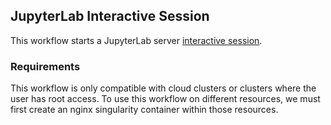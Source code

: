 ## JupyterLab Interactive Session
This workflow starts a JupyterLab server [interactive session](https://github.com/parallelworks/interactive_session/blob/main/README.md).


### Requirements
This workflow is only compatible with cloud clusters or clusters where the user has root access. To use this workflow on different resources, we must first create an nginx singularity container within those resources.
